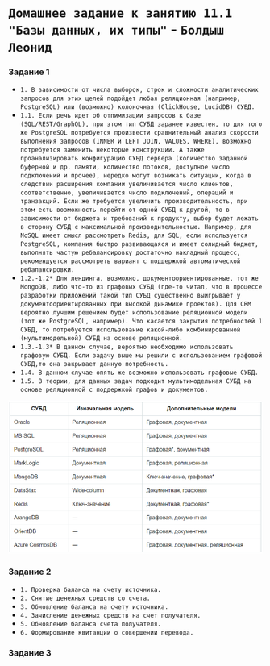 # `Домашнее задание к занятию 11.1 "Базы данных, их типы"` - `Болдыш Леонид`
### Задание 1

- `1. В зависимости от числа выборок, строк и сложности аналитических запросов для этих целей подойдет любая реляционная (например, PostgreSQL) или (возможно) колоночная (ClickHouse, LucidDB) СУБД.`
- `1.1. Если речь идет об отпимизации запросов к базе (SQL/REST/GraphQL), при этом тип СУБД заранее известен, то для того же PostgreSQL потребуется произвести сравнительный анализ скорости выполнения запросов (INNER и LEFT JOIN, VALUES, WHERE), возможно потребуется заменить некоторые конструкции. А также проанализировать конфигурацию СУБД сервера (количество заданной буферной и др. памяти, количество потоков, доступное число подключений и прочее), нередко могут возникать ситуации, когда в следствии расширения компании увеличивается число клиентов, соответственно, увеличивается число подключений, операций и транзакций. Если же требуется увеличить производительность, при этом есть возможность перейти от одной СУБД к другой, то в зависимости от бюджета и требований к продукту, выбор будет лежать в сторону СУБД с максимальной производительностью. Например, для NoSQL имеет смысл рассмотреть Redis, для SQL, если используется PostgreSQL, компания быстро развивающаяся и имеет солидный бюджет, выполнять частую ребалансировку достаточно накладный процесс, рекомендуется рассмотреть вариант с поддержкой автоматической ребалансировки.` 
- `1.2.-1.2* Для лендинга, возможно, документоориентированные, тот же MongoDB, либо что-то из графовых СУБД (где-то читал, что в процессе разработки приложений такой тип СУБД существенно выигрывает у документоориентированных при высокой динамике проектов). Для CRM вероятно лучшим решением будет использование реляционной модели (тот же PostgreSQL, например). Что касается закрытия потребностей 1 СУБД, то потребуется использование какой-либо комбинированной (мультимодельной) СУБД на основе реляционной.`
- `1.3.-1.3* В данном случае, вероятно необходимо использовать графовую СУБД. Если задачу выше мы решили с использованием графовой СУБД,то она закрывает данную потребность.`
- `1.4. В данном случае опять же возможно использовать графовые СУБД.`
- `1.5. В теории, для данных задач подходит мультимодельная СУБД на основе реляционной с поддержкой графов и документов.`

![image](https://github.com/themave-tech/Netology-sys/blob/main/sys-homework-11.01/img/Screenshot_20230109_075824.png)

### Задание 2

- `1. Проверка баланса на счету источника.`
- `2. Снятие денежных средств со счета.`
- `3. Обновление баланса на счету источника.`
- `4. Зачисление денежных средств на счет получателя.`
- `5. Обновление баланса счета получателя.`
- `6. Формирование квитанции о совершении перевода.`

### Задание 3